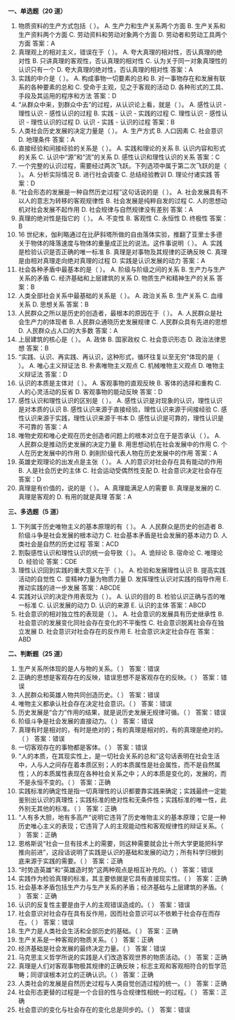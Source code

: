 **一、单选题（20 道）**

1. 物质资料的生产方式包括（  ）。
A. 生产力和生产关系两个方面
B. 生产关系和生产资料两个方面
C. 劳动资料和劳动对象两个方面
D. 劳动者和劳动工具两个方面
答案：A
2. 真理观上的相对主义，错误在于（  ）。
A. 夸大真理的相对性，否认真理的绝对性
B. 只讲真理的客观性，否认真理的相对性
C. 认为关于同一对象真理性的认识只有一个
D. 夸大真理的绝对性，否认真理的相对性
答案：A
3. 实践的中介是（  ）。
A. 构成事物一切要素的总和
B. 对一事物存在和发展有联系的各种要素的总和
C. 受命于主观，见之于客观的活动
D. 各种形式的工具、手段及其运用的程序和方法
答案：D
4. “从群众中来，到群众中去”的过程，从认识论上看，就是（  ）。
A. 感性认识 - 理性认识 - 感性认识的过程
B. 实践 - 认识 - 实践的过程
C. 理性认识 - 感性认识 - 理性认识的过程
D. 认识 - 实践 - 认识的过程
答案：B
5. 人类社会历史发展的决定力量是（  ）。
A. 生产方式
B. 人口因素
C. 社会意识
D. 地理条件
答案：A
6. 直接经验和间接经验的关系是（  ）。
A. 实践和理论的关系
B. 认识内容和形式的关系
C. 认识中“源”和“流”的关系
D. 感性认识和理性认识的关系
答案：C
7. 一个完整的认识过程，需要经过两次飞跃。下列选项中属于第二次飞跃的是（  ）。
A. 分析实际情况
B. 进行社会调查
C. 总结经验教训
D. 理论付诸实践
答案：D
8. “社会形态的发展是一种自然历史过程”这句话说的是（  ）。
A. 社会发展具有不以人的意志为转移的客观规律性
B. 社会发展是纯粹自发的过程
C. 人的思想动机对社会发展不起作用
D. 社会规律与自然规律没有差别
答案：A
9. 真理的绝对性是指它的（  ）。
A. 不变性
B. 客观性
C. 永恒性
D. 终极性
答案：B
10. 16 世纪末，伽利略通过在比萨斜塔所做的自由落体实验，推翻了亚里士多德关于物体的降落速度与物体的重量成正比的说法。这件事说明（  ）。
A. 实践是检验认识是否正确的唯一标准
B. 真理是对事物及其规律的正确反映
C. 真理是由相对真理走向绝对真理的过程
D. 实践是认识发展的动力
答案：A
11. 社会各种矛盾中最基本的是（  ）。
A. 阶级与阶级之间的关系
B. 生产力与生产关系的矛盾
C. 经济基础和上层建筑的关系
D. 物质生产和精神生产的关系
答案：B
12. 人类全部社会关系中最基础的关系是（  ）。
A. 政治关系
B. 生产关系
C. 血缘关系
D. 思想关系
答案：B
13. 人民群众之所以是历史的创造者，最根本的原因在于（  ）。
A. 人民群众是社会生产力的体现者
B. 人民群众通晓历史发展规律
C. 人民群众具有先进的思想
D. 人民群众占人口的大多数
答案：A
14. 上层建筑的核心是（  ）。
A. 政体
B. 国家政权
C. 社会意识形态
D. 政治法律思想
答案：B
15. “实践、认识、再实践、再认识，这种形式，循环往复以至无穷”体现的是（  ）。
A. 唯心主义辩证法
B. 朴素唯物主义观点
C. 机械唯物主义观点
D. 唯物主义辩证法
答案：D
16. 认识的本质是主体对（  ）。
A. 客观事物的直观反映
B. 客体的选择和重构
C. 人的心灵活动的反省
D. 客观事物的能动反映
答案：D
17. 感性认识和理性认识的区别是（  ）。
A. 感性认识是对现象的认识，理性认识是对本质的认识
B. 感性认识来源于直接经验，理性认识来源于间接经验
C. 感性认识来源于实践，理性认识来源于书本
D. 感性认识是可靠的，理性认识是不可靠的
答案：A
18. 唯物史观和唯心史观在历史创造者问题上的根本对立在于是否承认（  ）。
A. 人民群众是推动历史发展的决定力量
B. 用思想动机在社会发展中的作用
C. 个人在历史发展中的作用
D. 剥削阶级代表人物在历史发展中的作用
答案：A
19. 英雄史观理论的出发点是主张（  ）。
A. 人的意识对社会存在具有能动的作用
B. 人是社会历史的主体
C. 社会运动受偶然性支配
D. 社会意识决定社会存在
答案：D
20. 真理是有价值的，说的是（  ）。
A. 真理能满足人的需要
B. 真理是发展的
C. 真理是客观的
D. 有用的就是真理
答案：A

**三、多选题（5 道）**

1. 下列属于历史唯物主义的基本原理的有（  ）。
A. 人民群众是历史的创造者
B. 阶级斗争是社会发展的根本动力
C. 社会基本矛盾是社会发展的基本动力
D. 人类社会是自然的历史过程
答案：ACD
2. 割裂感性认识和理性认识的统一会导致（  ）。
A. 诡辩论
B. 宿命论
C. 唯理论
D. 经验论
答案：CDE
3. 理性认识回到实践的重大意义在于（  ）。
A. 检验和发展理性认识
B. 提高实践活动的自觉性
C. 变精神力量为物质力量
D. 发挥理性认识对实践的指导作用
E. 推动实践的进一步发展
答案：ABCDE
4. 实践对认识的决定作用表现为（  ）。
A. 认识的目的
B. 检验认识正确与否的唯一标准
C. 认识发展的动力
D. 认识的来源
E. 认识的主体
答案：ABCD
5. 社会意识的相对独立性的表现是（  ）。
A. 社会意识的发展具有历史继承性
B. 社会意识的发展变化同社会存在变化的不平衡性
C. 社会意识脱离社会存在独立发展
D. 社会意识对社会存在的反作用
E. 社会意识决定社会存在
答案：ABD

**二、判断题（25 道）**

1. 生产关系所体现的是人与物的关系。（  ）
答案：错误
2. 正确的思想是客观存在的反映，错误思想不是客观存在的反映。（  ）
答案：错误
3. 人民群众和英雄人物共同创造历史。（  ）
答案：错误
4. 唯物主义都承认社会存在决定社会意识。（  ）
答案：错误
5. 历史发展是“合力”作用的结果，就是说历史发展无规律可循。（  ）
答案：错误
6. 阶级斗争是社会发展的直接动力。（  ）
答案：错误
7. 真理有时是相对的，有时是绝对的；有的真理是相对的，有的真理是绝对的。（  ）
答案：错误
8. 一切客观存在的事物都是客体。（  ）
答案：错误
9. “人的本质，在其现实性上，是一切社会关系的总和”这句话表明在社会生活中，人与人之间存在着本质区别；人的本质属性是社会属性，而不是自然属性；人的本质属性表现在各种社会关系之中；人的本质是变化的，发展的，而不是永恒不变的。（  ）
答案：正确
10. 实践标准的确定性是指一切真理性的认识都要靠实践来确定；实践最终一定能鉴别出认识的真理性；实践标准的绝对性和无条件性；实践标准的唯一性，此外别无其他的标准。（  ）
答案：正确
11. “人有多大胆，地有多高产”说明它违背了历史唯物主义的基本原理；它是一种历史唯心主义的表现；它违背了人的主观能动性和客观规律性的辩证关系。（  ）
答案：正确
12. 恩格斯说“社会一旦有技术上的需要，则这种需要就会比十所大学更能把科学推向前进”，这段话说明了实践是认识的基础和发展的动力；所有科学归根到底来源于实践的需要。（  ）
答案：正确
13. “时势造英雄”和“英雄造时势”这两种观点是相互补充的。（  ）
答案：错误
14. 实践作为检验真理的标准，其主要依据是它具有直接现实性。（  ）
答案：正确
15. 社会基本矛盾包括生产力与生产关系的矛盾；经济基础与上层建筑的矛盾。（  ）
答案：正确
16. 认识的反复性主要是由于人的主观错误造成的。（  ）
答案：错误
17. 社会意识对社会存在具有反作用，因而社会意识可以不依赖于社会存在而存在。（  ）
答案：错误
18. 生产力是人类社会生活和全部历史的基础。（  ）
答案：正确
19. 生产关系是一种客观的物质关系。（  ）
答案：正确
20. 经济基础是社会发展的最终决定力量。（  ）
答案：错误
21. 马克思主义哲学所说的实践是人们改造客观世界的物质活动。（  ）
答案：正确
22. 真理是人们对客观事物极其规律的正确反映；标志主观和客观相符合的哲学范畴；同谬误根本对立的正确认识。（  ）
答案：正确
23. 人类社会的发展是自然历史过程与人类自觉创造过程的统一。（  ）
答案：正确
24. 社会形态更替的过程是一个合目的性与合规律性相统一的过程。（  ）
答案：正确
25. 社会意识的变化与社会存在的变化总是同步的。（  ）
答案：错误